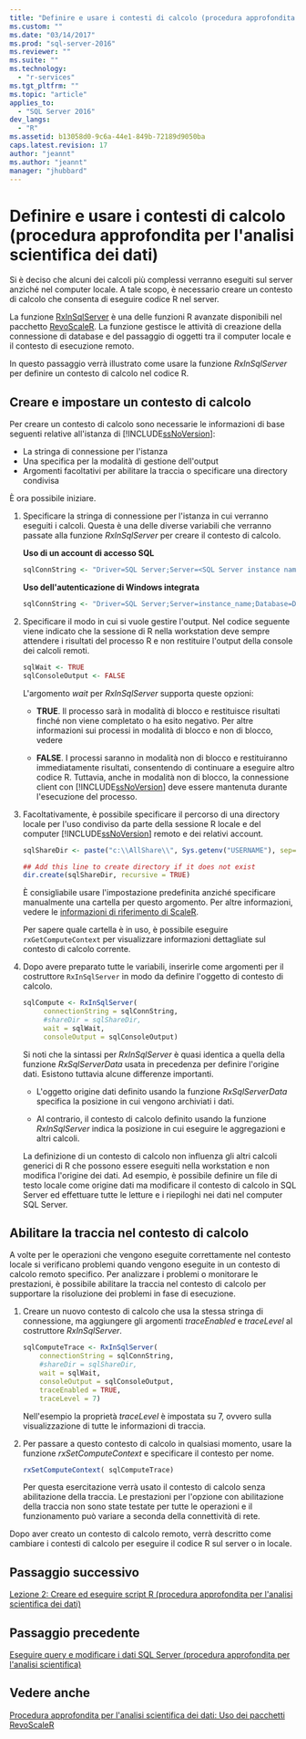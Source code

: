 ```yaml
---
title: "Definire e usare i contesti di calcolo (procedura approfondita per l&#39;analisi scientifica dei dati) | Microsoft Docs"
ms.custom: ""
ms.date: "03/14/2017"
ms.prod: "sql-server-2016"
ms.reviewer: ""
ms.suite: ""
ms.technology: 
  - "r-services"
ms.tgt_pltfrm: ""
ms.topic: "article"
applies_to: 
  - "SQL Server 2016"
dev_langs: 
  - "R"
ms.assetid: b13058d0-9c6a-44e1-849b-72189d9050ba
caps.latest.revision: 17
author: "jeannt"
ms.author: "jeannt"
manager: "jhubbard"
---
```

# Definire e usare i contesti di calcolo (procedura approfondita per l&#39;analisi scientifica dei dati)
Si è deciso che alcuni dei calcoli più complessi verranno eseguiti sul server anziché nel computer locale. A tale scopo, è necessario creare un contesto di calcolo che consenta di eseguire codice R nel server.  
  
La funzione [RxInSqlServer](https://msdn.microsoft.com/microsoft-r/scaler/rxinsqlserver) è una delle funzioni R avanzate disponibili nel pacchetto [RevoScaleR](https://msdn.microsoft.com/microsoft-r/scaler/scaler). La funzione gestisce le attività di creazione della connessione di database e del passaggio di oggetti tra il computer locale e il contesto di esecuzione remoto.  
  
In questo passaggio verrà illustrato come usare la funzione *RxInSqlServer* per definire un contesto di calcolo nel codice R.  


  
## Creare e impostare un contesto di calcolo  
Per creare un contesto di calcolo sono necessarie le informazioni di base seguenti relative all'istanza di [!INCLUDE[ssNoVersion](../../includes/ssnoversion-md.md)]:  
  
-   La stringa di connessione per l'istanza  
-   Una specifica per la modalità di gestione dell'output  
-   Argomenti facoltativi per abilitare la traccia o specificare una directory condivisa


 È ora possibile iniziare.

1.  Specificare la stringa di connessione per l'istanza in cui verranno eseguiti i calcoli.  Questa è una delle diverse variabili che verranno passate alla funzione *RxInSqlServer* per creare il contesto di calcolo. 

    **Uso di un account di accesso SQL**

      ```R
      sqlConnString <- "Driver=SQL Server;Server=<SQL Server instance name>; Database=<database name>;Uid=<SQL user name>;Pwd=<password>" 
      ```

    **Uso dell'autenticazione di Windows integrata**

      ```R
      sqlConnString <- "Driver=SQL Server;Server=instance_name;Database=DeepDive;Trusted_Connection=True"" 
      ```
2.  Specificare il modo in cui si vuole gestire l'output. Nel codice seguente viene indicato che la sessione di R nella workstation deve sempre attendere i risultati del processo R e non restituire l'output della console dei calcoli remoti.  
  
    ```R  
    sqlWait <- TRUE   
    sqlConsoleOutput <- FALSE   
    ```  
  
    L'argomento *wait* per *RxInSqlServer* supporta queste opzioni:  
  
    -   **TRUE**. Il processo sarà in modalità di blocco e restituisce risultati finché non viene completato o ha esito negativo.  Per altre informazioni sui processi in modalità di blocco e non di blocco, vedere 
  
    -   **FALSE**. I processi saranno in modalità non di blocco e restituiranno immediatamente risultati, consentendo di continuare a eseguire altro codice R. Tuttavia, anche in modalità non di blocco, la connessione client con [!INCLUDE[ssNoVersion](../../includes/ssnoversion-md.md)] deve essere mantenuta durante l'esecuzione del processo.  

3. Facoltativamente, è possibile specificare il percorso di una directory locale per l'uso condiviso da parte della sessione R locale e del computer [!INCLUDE[ssNoVersion](../../includes/ssnoversion-md.md)] remoto e dei relativi account.
    
    ```R  
    sqlShareDir <- paste("c:\\AllShare\\", Sys.getenv("USERNAME"), sep="")   
    
    ## Add this line to create directory if it does not exist
    dir.create(sqlShareDir, recursive = TRUE) 
    ```  
    È consigliabile usare l'impostazione predefinita anziché specificare manualmente una cartella per questo argomento. Per altre informazioni, vedere le [informazioni di riferimento di ScaleR](https://msdn.microsoft.com/microsoft-r/scaler/rxinsqlserver).
    
    Per sapere quale cartella è in uso, è possibile eseguire `rxGetComputeContext` per visualizzare informazioni dettagliate sul contesto di calcolo corrente. 
  

4.  Dopo avere preparato tutte le variabili, inserirle come argomenti per il costruttore `RxInSqlServer` in modo da definire l'oggetto di contesto di calcolo.  
  
    ```R  
    sqlCompute <- RxInSqlServer(  
         connectionString = sqlConnString,        
         #shareDir = sqlShareDir,       
         wait = sqlWait,   
         consoleOutput = sqlConsoleOutput)  
    ```  
  
    Si noti che la sintassi per *RxInSqlServer* è quasi identica a quella della funzione *RxSqlServerData* usata in precedenza per definire l'origine dati. Esistono tuttavia alcune differenze importanti.  
  
    -   L'oggetto origine dati definito usando la funzione *RxSqlServerData* specifica la posizione in cui vengono archiviati i dati.  
  
    -   Al contrario, il contesto di calcolo definito usando la funzione *RxInSqlServer* indica la posizione in cui eseguire le aggregazioni e altri calcoli.  
  
    La definizione di un contesto di calcolo non influenza gli altri calcoli generici di R che possono essere eseguiti nella workstation e non modifica l'origine dei dati. Ad esempio, è possibile definire un file di testo locale come origine dati ma modificare il contesto di calcolo in SQL Server ed effettuare tutte le letture e i riepiloghi nei dati nel computer SQL Server. 
  
## Abilitare la traccia nel contesto di calcolo  
A volte per le operazioni che vengono eseguite correttamente nel contesto locale si verificano problemi quando vengono eseguite in un contesto di calcolo remoto specifico. Per analizzare i problemi o monitorare le prestazioni, è possibile abilitare la traccia nel contesto di calcolo per supportare la risoluzione dei problemi in fase di esecuzione.  
  
1. Creare un nuovo contesto di calcolo che usa la stessa stringa di connessione, ma aggiungere gli argomenti *traceEnabled* e *traceLevel* al costruttore *RxInSqlServer*.  
  
    ```R  
    sqlComputeTrace <- RxInSqlServer(   
        connectionString = sqlConnString,        
        #shareDir = sqlShareDir,  
        wait = sqlWait,   
        consoleOutput = sqlConsoleOutput,       
        traceEnabled = TRUE,
        traceLevel = 7)  
    ```  
  
    Nell'esempio la proprietà *traceLevel* è impostata su 7, ovvero sulla visualizzazione di tutte le informazioni di traccia.  

2. Per passare a questo contesto di calcolo in qualsiasi momento, usare la funzione *rxSetComputeContext* e specificare il contesto per nome.

    ```R  
    rxSetComputeContext( sqlComputeTrace)
    ```

    Per questa esercitazione verrà usato il contesto di calcolo senza abilitazione della traccia. Le prestazioni per l'opzione con abilitazione della traccia non sono state testate per tutte le operazioni e il funzionamento può variare a seconda della connettività di rete.  
  
Dopo aver creato un contesto di calcolo remoto, verrà descritto come cambiare i contesti di calcolo per eseguire il codice R sul server o in locale.  
  
## Passaggio successivo  
[Lezione 2: Creare ed eseguire script R &#40;procedura approfondita per l'analisi scientifica dei dati&#41;](../../advanced-analytics/r-services/lesson-2-create-and-run-r-scripts-data-science-deep-dive.md)  
  
## Passaggio precedente  
[Eseguire query e modificare i dati SQL Server &#40;procedura approfondita per l'analisi scientifica&#41;](../../advanced-analytics/r-services/query-and-modify-the-sql-server-data-data-science-deep-dive.md)  
  
## Vedere anche  
[Procedura approfondita per l'analisi scientifica dei dati: Uso dei pacchetti RevoScaleR](../../advanced-analytics/r-services/data-science-deep-dive-using-the-revoscaler-packages.md)  
  
  
  
